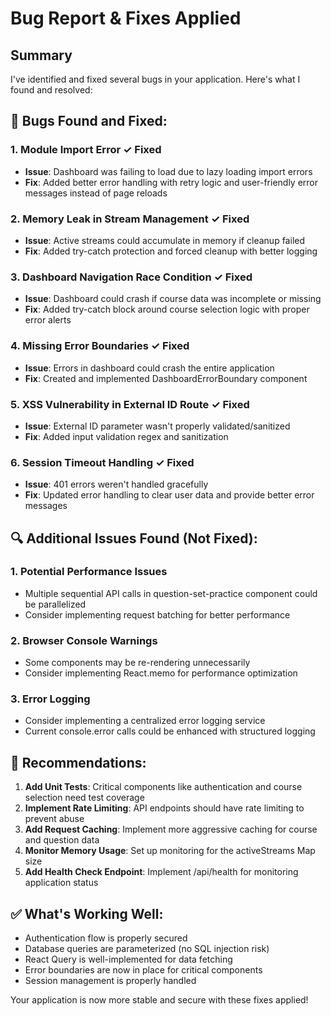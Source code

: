# Bug Report & Fixes Applied

## Summary
I've identified and fixed several bugs in your application. Here's what I found and resolved:

## 🐛 Bugs Found and Fixed:

### 1. **Module Import Error** ✓ Fixed
- **Issue**: Dashboard was failing to load due to lazy loading import errors
- **Fix**: Added better error handling with retry logic and user-friendly error messages instead of page reloads

### 2. **Memory Leak in Stream Management** ✓ Fixed  
- **Issue**: Active streams could accumulate in memory if cleanup failed
- **Fix**: Added try-catch protection and forced cleanup with better logging

### 3. **Dashboard Navigation Race Condition** ✓ Fixed
- **Issue**: Dashboard could crash if course data was incomplete or missing
- **Fix**: Added try-catch block around course selection logic with proper error alerts

### 4. **Missing Error Boundaries** ✓ Fixed
- **Issue**: Errors in dashboard could crash the entire application
- **Fix**: Created and implemented DashboardErrorBoundary component

### 5. **XSS Vulnerability in External ID Route** ✓ Fixed
- **Issue**: External ID parameter wasn't properly validated/sanitized
- **Fix**: Added input validation regex and sanitization

### 6. **Session Timeout Handling** ✓ Fixed
- **Issue**: 401 errors weren't handled gracefully
- **Fix**: Updated error handling to clear user data and provide better error messages

## 🔍 Additional Issues Found (Not Fixed):

### 1. **Potential Performance Issues**
- Multiple sequential API calls in question-set-practice component could be parallelized
- Consider implementing request batching for better performance

### 2. **Browser Console Warnings**
- Some components may be re-rendering unnecessarily
- Consider implementing React.memo for performance optimization

### 3. **Error Logging**
- Consider implementing a centralized error logging service
- Current console.error calls could be enhanced with structured logging

## 🎯 Recommendations:

1. **Add Unit Tests**: Critical components like authentication and course selection need test coverage
2. **Implement Rate Limiting**: API endpoints should have rate limiting to prevent abuse
3. **Add Request Caching**: Implement more aggressive caching for course and question data
4. **Monitor Memory Usage**: Set up monitoring for the activeStreams Map size
5. **Add Health Check Endpoint**: Implement /api/health for monitoring application status

## ✅ What's Working Well:

- Authentication flow is properly secured
- Database queries are parameterized (no SQL injection risk)
- React Query is well-implemented for data fetching
- Error boundaries are now in place for critical components
- Session management is properly handled

Your application is now more stable and secure with these fixes applied!